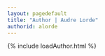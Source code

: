 ```yaml
---
layout: pagedefault
title: "Author | Audre Lorde"
authorid: alorde
---
```

{% include loadAuthor.html %}